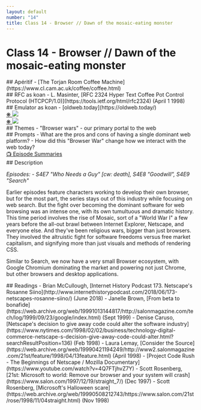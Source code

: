 ```yaml
---
layout: default
number: "14"
title: Class 14 - Browser // Dawn of the mosaic-eating monster
---
```


# Class 14 - Browser // Dawn of the mosaic-eating monster

<div class="aperitifs" markdown="1">
## Apéritif
- [The Torjan Room Coffee Machine](https://www.cl.cam.ac.uk/coffee/coffee.html)
</div>

<div class="rfc" markdown="1">
## RFC as koan
- L. Masinter, [RFC 2324 Hyper Text Coffee Pot Control Protocol (HTCPCP/1.0)](https://tools.ietf.org/html/rfc2324) (April 1 1998)
</div>

<div class="emulation" markdown="1">
## Emulator as koan
- [oldweb.today](https://oldweb.today/)
</div>

<div class="img" markdown="1">
<span class="imgRef"><a href="https://archive.org/details/BYTEVolume22Number06/page/n23/mode/2up"> &#x274B; </a></span>
<img src="{{ site.baseurl }}/assets/img/byte7.jpg">
</div>

<div class="img2" markdown="1">
<span class="imgRef"><a href="https://archive.org/details/BYTEVolume22Number06/page/n23/mode/2uphttps://archive.org/details/byte-magazine-1995-09/page/n103/mode/2up"> &#x274B; </a></span>
<img src="{{ site.baseurl }}/assets/img/byte6.jpg">
</div>

<div class="themes" markdown="1">
## Themes
- "Browser wars"
- our primary portal to the web
</div>


<div class="prompts" markdown="1">
## Prompts  
- What are the pros and cons of having a single dominant web platform?
- How did this "Browser War" change how we interact with the web today?
</div>

<div class="description" markdown="1">
<div class="summaries" markdown="1"><a target="" href="https://en.wikipedia.org/wiki/List_of_Halt_and_Catch_Fire_episodes">📺 Episode Summaries</a>
</div>
## Description

*Episodes: - S4E7 "Who Needs a Guy" [cw: death], S4E8 "Goodwill", S4E9 "Search"*

Earlier episodes feature characters working to develop their own browser, but for the most part, the series stays out of this industry while focusing on web search. But the fight over becoming the dominant software for web browsing was an intense one, with its own tumultuous and dramatic history. This time period involves the rise of Mosaic, sort of a "World War I" a few years before the all-out brawl between Internet Explorer, Netscape, and everyone else. And they've been religious wars, bigger than just browsers. They involved the altruistic fight for software freedoms versus free market capitalism, and signifying more than just visuals and methods of rendering CSS.

Similar to Search, we now have a very small Browser ecosystem, with Google Chromium dominating the market and powering not just Chrome, but other browsers and desktop applications. 

</div>

<div class="readings" markdown="1">
## Readings
- Brian McCullough, [Internet History Podcast 173. Netscape's Rosanne Siino](http://www.internethistorypodcast.com/2018/06/173-netscapes-rosanne-siino/) (June 2018)
- Janelle Brown, [From beta to bonafide](https://web.archive.org/web/19991013144817/http://salonmagazine.com/tech/log/1999/09/23/google/index.html) (Sept 1999)
- Denise Caruso, [Netscape's decision to give away code could alter the software industry](https://www.nytimes.com/1998/02/02/business/technology-digital-commerce-netscape-s-decision-give-away-code-could-alter.html?searchResultPosition=136) (Feb 1998) 
- Laura Lemay, [Consider the Source](https://web.archive.org/web/19990421194249/http://www2.salonmagazine.com/21st/feature/1998/04/13feature.html) (April 1998)
- [Project Code Rush - The Beginnings of Netscape / Mozilla Documentary](https://www.youtube.com/watch?v=4Q7FTjhvZ7Y)
- Scott Rosenberg, [21st: Microsoft to world: Remove our browser and your system will crash](https://www.salon.com/1997/12/19/straight_7/) (Dec 1997)
- Scott Rosenberg, [Microsoft's Halloween scare](https://web.archive.org/web/19990508212743/https://www.salon.com/21st/rose/1998/11/04straight.html) (Nov 1998)
</div>

